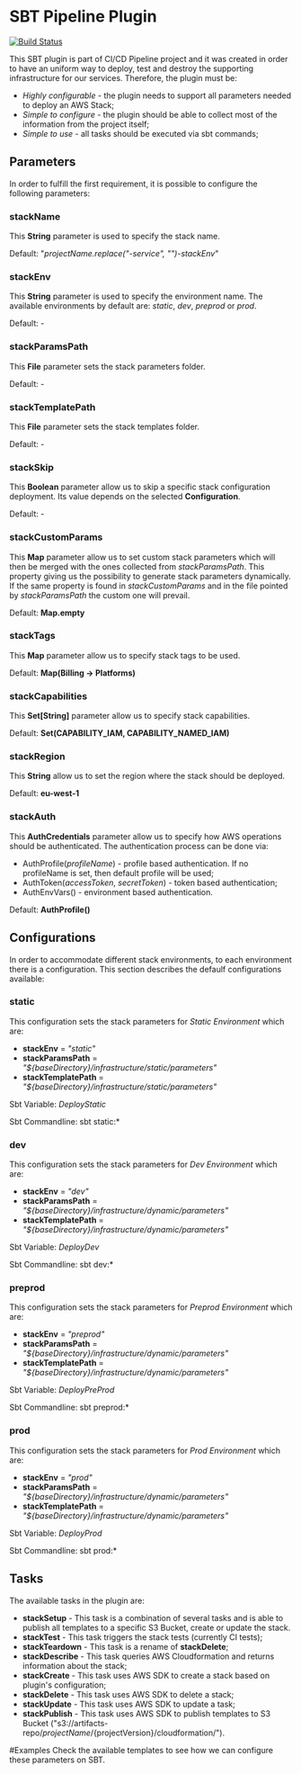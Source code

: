 # SBT Pipeline Plugin
[![Build Status](https://jenkins-prod.api-platforms.telegraph.co.uk/job/Pipeline/job/sbt-pipeline-plugin/badge/icon)](https://jenkins-prod.api-platforms.telegraph.co.uk/job/Pipeline/job/sbt-pipeline-plugin/)

This SBT plugin is part of CI/CD Pipeline project and it was created in order to have an uniform way to deploy,
test and destroy the supporting infrastructure for our services. Therefore, the plugin must be:
 * *Highly configurable* - the plugin needs to support all parameters needed to deploy an AWS Stack;
 * *Simple to configure* - the plugin should be able to collect most of the information from the project itself;
 * *Simple to use* - all tasks should be executed via sbt commands;

## Parameters
In order to fulfill the first requirement, it is possible to configure the following parameters:

### stackName
This **String** parameter is used to specify the stack name.  

Default: "*projectName.replace("-service", "")*-*stackEnv*"

### stackEnv
This **String** parameter is used to specify the environment name. The available environments by default 
are: *static*, *dev*, *preprod* or *prod*.

Default: -

### stackParamsPath
This **File** parameter sets the stack parameters folder.

Default: -
 
### stackTemplatePath
This **File** parameter sets the stack templates folder.

Default: -

### stackSkip
This **Boolean** parameter allow us to skip a specific stack configuration deployment. Its value depends on 
the selected **Configuration**.

Default: -

### stackCustomParams
This **Map** parameter allow us to set custom stack parameters which will then be merged with the ones collected 
from *stackParamsPath*. This property giving us the possibility to generate stack parameters dynamically.
If the same property is found in *stackCustomParams* and in the file pointed by *stackParamsPath* the custom one 
will prevail. 

Default: **Map.empty**
 
### stackTags
This **Map** parameter allow us to specify stack tags to be used.

Default: **Map(Billing -> Platforms)**
 
### stackCapabilities 
This **Set[String]** parameter allow us to specify stack capabilities.

Default: **Set(CAPABILITY\_IAM, CAPABILITY\_NAMED\_IAM)**

### stackRegion  
This **String** allow us to set the region where the stack should be deployed.

Default: **eu-west-1**

### stackAuth         
This **AuthCredentials** parameter allow us to specify how AWS operations should be authenticated. The authentication 
process can be done via:
 * AuthProfile(*profileName*) - profile based authentication. If no profileName is set, then default 
 profile will be used;
 * AuthToken(*accessToken*, *secretToken*) - token based authentication;
 * AuthEnvVars() - environment based authentication.
 
Default: **AuthProfile()** 


## Configurations
In order to accommodate different stack environments, to each environment there is a configuration. This section 
describes the defaulf configurations available:


### static
This configuration sets the stack parameters for *Static Environment* which are:
 * **stackEnv** = *"static"*
 * **stackParamsPath** = *"${baseDirectory}/infrastructure/static/parameters"*
 * **stackTemplatePath** = *"${baseDirectory}/infrastructure/static/parameters"*

Sbt Variable: *DeployStatic* 

Sbt Commandline: sbt static:*


### dev
This configuration sets the stack parameters for *Dev Environment* which are:
 * **stackEnv** = *"dev"*
 * **stackParamsPath** = *"${baseDirectory}/infrastructure/dynamic/parameters"*
 * **stackTemplatePath** = *"${baseDirectory}/infrastructure/dynamic/parameters"*

Sbt Variable: *DeployDev* 

Sbt Commandline: sbt dev:*


### preprod
This configuration sets the stack parameters for *Preprod Environment* which are:
 * **stackEnv** = *"preprod"*
 * **stackParamsPath** = *"${baseDirectory}/infrastructure/dynamic/parameters"*
 * **stackTemplatePath** = *"${baseDirectory}/infrastructure/dynamic/parameters"*

Sbt Variable: *DeployPreProd* 

Sbt Commandline: sbt preprod:*


### prod
This configuration sets the stack parameters for *Prod Environment* which are:
 * **stackEnv** = *"prod"*
 * **stackParamsPath** = *"${baseDirectory}/infrastructure/dynamic/parameters"*
 * **stackTemplatePath** = *"${baseDirectory}/infrastructure/dynamic/parameters"*

Sbt Variable: *DeployProd* 

Sbt Commandline: sbt prod:*


## Tasks
The available tasks in the plugin are:
* **stackSetup** - This task is a combination of several tasks and is able to publish all templates to a specific 
S3 Bucket, create or update the stack.
* **stackTest** - This task triggers the stack tests (currently CI tests);
* **stackTeardown** - This task is a rename of **stackDelete**;
* **stackDescribe** - This task queries AWS Cloudformation and returns information about the stack;
* **stackCreate** - This task uses AWS SDK to create a stack based on plugin's configuration;
* **stackDelete** - This task uses AWS SDK to delete a stack;
* **stackUpdate** - This task uses AWS SDK to update a task;  
* **stackPublish** - This task uses AWS SDK to publish templates to S3 Bucket ("s3://artifacts-repo/${projectName}/${projectVersion}/cloudformation/"). 


#Examples
Check the available templates to see how we can configure these parameters on SBT.
